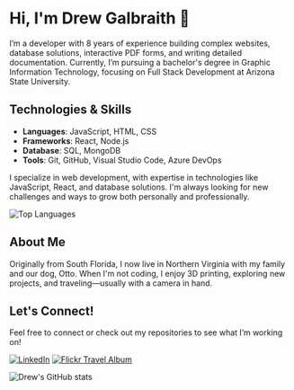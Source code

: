 # Hi, I'm Drew Galbraith 👋

I’m a developer with 8 years of experience building complex websites, database solutions, interactive PDF forms, and writing detailed documentation. Currently, I’m pursuing a bachelor's degree in Graphic Information Technology, focusing on Full Stack Development at Arizona State University.

## Technologies & Skills
- **Languages**: JavaScript, HTML, CSS
- **Frameworks**: React, Node.js
- **Database**: SQL, MongoDB
- **Tools**: Git, GitHub, Visual Studio Code, Azure DevOps

I specialize in web development, with expertise in technologies like JavaScript, React, and database solutions. I'm always looking for new challenges and ways to grow both personally and professionally.

![Top Languages](https://github-readme-stats.vercel.app/api/top-langs/?username=drew-galbraith&layout=compact)


## About Me
Originally from South Florida, I now live in Northern Virginia with my family and our dog, Otto. When I'm not coding, I enjoy 3D printing, exploring new projects, and traveling—usually with a camera in hand.

## Let's Connect!
Feel free to connect or check out my repositories to see what I’m working on!

[![LinkedIn](https://img.shields.io/badge/LinkedIn-Drew%20Galbraith-blue)](https://www.linkedin.com/in/scubadrew0716/)
[![Flickr Travel Album](https://img.shields.io/badge/Flickr-Travel%20Album-orange)](https://www.flickr.com/photos/drew-galbraith/albums/)


![Drew's GitHub stats](https://github-readme-stats.vercel.app/api?username=drew-galbraith&show_icons=true&theme=transparent)